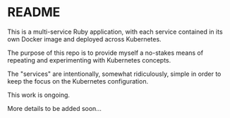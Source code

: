 # README

This is a multi-service Ruby application, with each service contained in its own Docker image and deployed across Kubernetes. 

The purpose of this repo is to provide myself a no-stakes means of repeating and experimenting with Kubernetes concepts. 

The "services" are intentionally, somewhat ridiculously, simple in order to keep the focus on the Kubernetes configuration. 

This work is ongoing. 

More details to be added soon...
